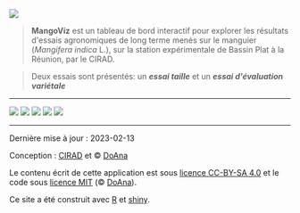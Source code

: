 <img src="mangoviz-logo.png" id="logo"> 

> **MangoViz** est un tableau de bord interactif pour explorer les résultats d'essais agronomiques de long terme menés sur le manguier (*Mangifera indica* L.), sur la station expérimentale de Bassin Plat à la Réunion, par le CIRAD.

> Deux essais sont présentés: un ***essai taille*** et un ***essai d'évaluation variétale***



***

<p class="center">
  <span>
    <img src="logo-cirad.jpg" class="logo-10">
    <img src="logo-republique-francaise.png" class="logo-10">
    <img src="logo-region-reunion.jpg" class="logo-10">
    <img src="logo-feder.jpg" class="logo-10">
    <img src="logo-eu.jpg" class="logo-10">
  </span>
</p>


*** 

Dernière mise à jour : 2023-02-13



Conception : <a href="https://www.cirad.fr/" target="_blank">CIRAD</a> et © <a href="https://doana-r.com" target="_blank">DoAna</a>
<!-- Photographies © XXX sauf mention contraire -->

Le contenu écrit de cette application est sous <a href="https://creativecommons.org/licenses/by-sa/4.0/" target="_blank">licence CC-BY-SA 4.0</a> et le code sous <a href="https://mit-license.org/" target="_blank">licence MIT</a> (© <a href="https://doana-r.com" target="_blank">DoAna</a>).

Ce site a été construit avec <a href="https://www.r-project.org/" target="_blank">R</a> et <a href="https://shiny.rstudio.com/" target="_blank">shiny</a>.

<!--Code source : https://gitlab.com/cirad-apps/mangoviz-->




